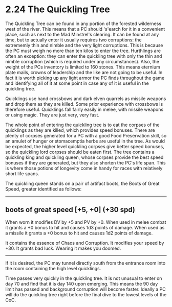 # 2.24 The Quickling Tree

The Quickling Tree can be found in any portion of the forested wilderness west of the 
river.  This means that a PC should 's'earch for it in a convenient place, such as next 
to the Mad Minstrel's clearing.  It can be found at any time, but to actually enter it 
usually requires two corruptions: the extrememly thin and nimble and the very light 
corruptions. This is because the PC must weigh no more than ten kilos to enter the tree. 
Hurthlings are often an exception: they can enter the quickling tree with only the thin 
and nimble corruption (which is required under any circumstances).  Also, the weight of 
the PCs inventory is limited to 160 stones.  This means eternium plate mails, crowns of 
leadership and the like are not going to be useful.  In fact it is worth picking up any 
light armor the PC finds throughout the game and identifying all of it at some point in 
case any of it is useful in the quickling tree.

Quicklings use hand crossbows and dark elven quarrels as missile weapons and drop them as 
they are killed. Some prior experience with crossbows is therefore useful. Quicklings fall 
fairly easily in melee, with missile weapons or using magic. They are just very, very fast.

The whole point of entering the quickling tree is to eat the corpses of the quicklings as 
they are killed, which provides speed bonuses. There are plenty of corpses generated for a 
PC with a good Food Preservation skill, so an amulet of hunger or stomacemptia herbs are 
useful in the tree. As would be expected, the higher level quickling corpses give better 
speed bonuses, so the quickling lord corpses should be eaten first. The tree contains a 
quickling king and quickling queen, whose corpses provide the best speed bonuses if they 
are generated, but they also shorten the PC's life span. This is where those potions of 
longevity come in handy for races with relatively short life spans.

The quickling queen stands on a pair of artifact boots, the Boots of Great Speed, greater 
identified as follows:

---------------- 
boots of great speed [+5, +0] (+30 spd)
--------------

When worn it modifies DV by +5 and PV by +0.
When used in melee combat it grants a +0 bonus to hit and causes 
1d3 points of damage. When used as a missile it grants a +0 bonus 
to hit and causes 1d2 points of damage.

It contains the essence of Chaos and Corruption.
It modifies your speed by +30.
It grants bad luck.
Wearing it makes you doomed.

----------------------------------------------------------------------

If it is desired, the PC may tunnel directly south from the entrance room into the room 
containing the high level quicklings.

Time passes very quickly in the quickling tree. It is not unusual to enter on day 70 and 
find that it is day 140 upon emerging. This means the 90 day limit has passed and 
background corruption will become faster. Ideally a PC will do the quickling tree right 
before the final dive to the lowest levels of the CoC.

